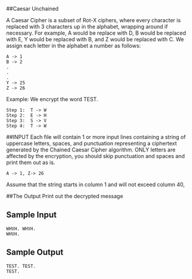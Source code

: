<!-- RATING: EASY -->
<!-- NAME: CAESAR UNCHAINED EASY -->
##Caesar Unchained

A Caesar Cipher is a subset of Rot-X ciphers, where every character is replaced with 3 characters up in the alphabet, wrapping around if necessary.
For example, A would be replace with D, B would be replaced with E, Y would be replaced with B, and Z would be replaced with C.
We assign each letter in the alphabet a number as follows:

	A -> 1
	B -> 2
	.
	.
	.
	Y -> 25
	Z -> 26 


Example: We encrypt the word TEST.

	Step 1:  T -> W 
	Step 2:  E -> H
	Step 3:  S -> V
	Step 4:  T -> W


##INPUT
Each file will contain 1 or more input lines containing a string of uppercase letters, spaces, and punctuation representing a ciphertext generated by the Chained Caesar Cipher algorithm.
ONLY letters are affected by the encryption, you should skip punctuation and spaces and print them out as is.  

	A -> 1, Z-> 26

Assume that the string starts in column 1 and will not exceed column 40,

##The Output
Print out the decrypted message

## Sample Input

	WHVH. WHVH.
	WHVH.

## Sample Output

	TEST. TEST.
	TEST.
